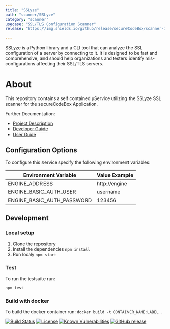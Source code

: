 ```yaml
---
title: "SSLyze"
path: "scanner/SSLyze"
category: "scanner"
usecase: "SSL/TLS Configuration Scanner"
release: "https://img.shields.io/github/release/secureCodeBox/scanner-infrastructure-sslyze.svg"

---
```


SSLyze is a Python library and a CLI tool that can analyze the SSL configuration of a server by connecting to it. It is designed to be fast and comprehensive, and should help organizations and testers identify mis-configurations affecting their SSL/TLS servers.

<!-- end -->

# About
This repository contains a self contained µService utilizing the SSLyze SSL scanner for the secureCodeBox Application.

<!-- end -->

Further Documentation:
* [Project Description][scb-project]
* [Developer Guide][scb-developer-guide]
* [User Guide][scb-user-guide]

## Configuration Options
To configure this service specify the following environment variables:

| Environment Variable       | Value Example         |
| -------------------------- | --------------------- |
| ENGINE_ADDRESS             | http://engine         |
| ENGINE_BASIC_AUTH_USER     | username              |
| ENGINE_BASIC_AUTH_PASSWORD | 123456                |

## Development

### Local setup

1.  Clone the repository
2.  Install the dependencies `npm install`
3.  Run localy `npm start`

### Test

To run the testsuite run:

`npm test`

### Build with docker
To build the docker container run: `docker build -t CONTAINER_NAME:LABEL .`


[![Build Status](https://travis-ci.com/secureCodeBox/scanner-infrastructure-sslyze.svg?branch=develop)](https://travis-ci.com/secureCodeBox/scanner-infrastructure-sslyze)
[![License](https://img.shields.io/badge/License-Apache%202.0-blue.svg)](https://opensource.org/licenses/Apache-2.0)
[![Known Vulnerabilities](https://snyk.io/test/github/secureCodeBox/scanner-infrastructure-sslyze/badge.svg)](https://snyk.io/test/github/secureCodeBox/scanner-infrastructure-sslyze)
[![GitHub release](https://img.shields.io/github/release/secureCodeBox/scanner-infrastructure-sslyze.svg)](https://github.com/secureCodeBox/scanner-infrastructure-sslyze/releases/latest)


[scb-project]:              https://github.com/secureCodeBox/secureCodeBox
[scb-developer-guide]:      https://github.com/secureCodeBox/secureCodeBox/blob/develop/docs/developer-guide/README.md
[scb-developer-guidelines]: https://github.com/secureCodeBox/secureCodeBox/blob/develop/docs/developer-guide/README.md#guidelines
[scb-user-guide]:           https://github.com/secureCodeBox/secureCodeBox/tree/develop/docs/user-guide
